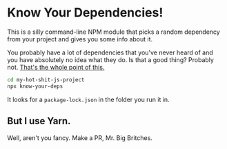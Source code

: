 # Know Your Dependencies!

This is a silly command-line NPM module that picks a random dependency from
your project and gives you some info about it.

You probably have a lot of dependencies that you've never heard of and you have
absolutely no idea what they do. Is that a good thing? Probably not.
[That's the whole point of this.][blog-post]

```sh
cd my-hot-shit-js-project
npx know-your-deps
```

It looks for a `package-lock.json` in the folder you run it in.

## But I use Yarn.

Well, aren't you fancy. Make a PR, Mr. Big Britches.

[blog-post]: https://chris.zarate.org/know-your-dependencies
